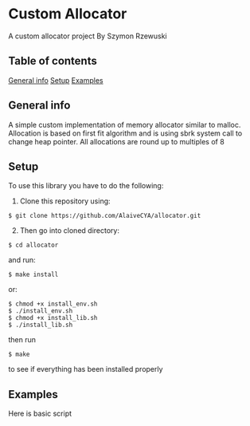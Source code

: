 # Custom Allocator
A custom allocator project
By Szymon Rzewuski

## Table of contents
  [General info](#general-info)
  [Setup](#setup)
  [Examples](#examples)

## General info
A simple custom implementation of memory allocator similar to malloc.
Allocation is based on first fit algorithm and is using sbrk system call to change heap pointer.
All allocations are round up to multiples of 8
## Setup
To use this library you have to do the following:
1. Clone this repository using:
```
$ git clone https://github.com/AlaiveCYA/allocator.git
```
2. Then go into cloned directory:
```
$ cd allocator
```
and  run:
```
$ make install
```
or:
```
$ chmod +x install_env.sh
$ ./install_env.sh
$ chmod +x install_lib.sh
$ ./install_lib.sh
```
then run
```
$ make
```
to see if everything has been installed properly

## Examples
Here is basic script
   


